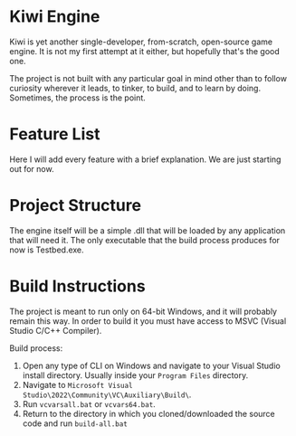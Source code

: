 # Kiwi Engine
Kiwi is yet another single-developer, from-scratch, open-source game engine. It is not my first attempt at it either, but hopefully that's the good one.

The project is not built with any particular goal in mind other than to follow curiosity wherever it leads, to tinker, to build, and to learn by doing. Sometimes, the process is the point.

# Feature List
Here I will add every feature with a brief explanation. We are just starting out for now.

# Project Structure
The engine itself will be a simple .dll that will be loaded by any application that will need it. The only executable that the build process produces for now is Testbed.exe.

# Build Instructions
The project is meant to run only on 64-bit Windows, and it will probably remain this way. In order to build it you must have access to MSVC (Visual Studio C/C++ Compiler).

Build process:
1. Open any type of CLI on Windows and navigate to your Visual Studio install directory. Usually inside your `Program Files` directory.
2. Navigate to `Microsoft Visual Studio\2022\Community\VC\Auxiliary\Build\`.
3. Run `vcvarsall.bat` or `vcvars64.bat`.
4. Return to the directory in which you cloned/downloaded the source code and run `build-all.bat`